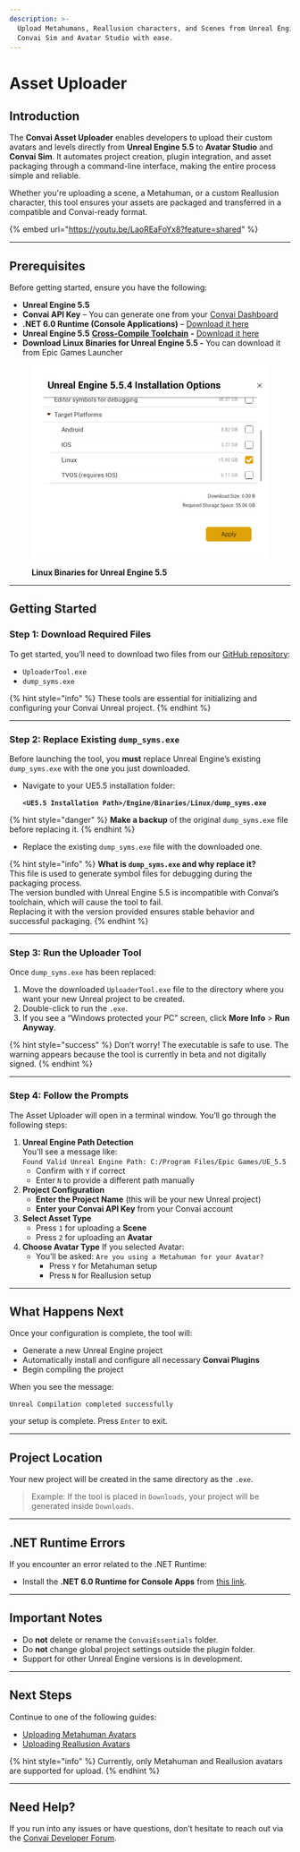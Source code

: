 ```yaml
---
description: >-
  Upload Metahumans, Reallusion characters, and Scenes from Unreal Engine to
  Convai Sim and Avatar Studio with ease.
---
```


# Asset Uploader

## Introduction

The **Convai Asset Uploader** enables developers to upload their custom avatars and levels directly from **Unreal Engine 5.5** to **Avatar Studio** and **Convai Sim**. It automates project creation, plugin integration, and asset packaging through a command-line interface, making the entire process simple and reliable.

Whether you're uploading a scene, a Metahuman, or a custom Reallusion character, this tool ensures your assets are packaged and transferred in a compatible and Convai-ready format.

{% embed url="https://youtu.be/LaoREaFoYx8?feature=shared" %}

***

## Prerequisites

Before getting started, ensure you have the following:

* **Unreal Engine 5.5**
* **Convai API Key** – You can generate one from your [Convai Dashboard](https://convai.com/)
* **.NET 6.0 Runtime (Console Applications)** – [Download it here](https://dotnet.microsoft.com/en-us/download/dotnet/6.0/runtime?cid=getdotnetcore\&os=windows\&arch=x64)
* **Unreal Engine 5.5** [**Cross-Compile Toolchain**](https://dev.epicgames.com/documentation/en-us/unreal-engine/linux-development-requirements-for-unreal-engine?application_version=5.5) **-** [Download it here](https://cdn.unrealengine.com/CrossToolchain_Linux/v23_clang-18.1.0-rockylinux8.exe)
* **Download Linux Binaries for Unreal Engine 5.5 -** You can download it from Epic Games Launcher

<figure><img src=".gitbook/assets/image (433).png" alt=""><figcaption><p><strong>Linux Binaries for Unreal Engine 5.5</strong></p></figcaption></figure>

***

## Getting Started

### Step 1: Download Required Files

To get started, you’ll need to download two files from our [GitHub repository](https://github.com/Conv-AI/Convai-UnrealEngine-ModdingTool/releases):

* `UploaderTool.exe`
* `dump_syms.exe`

{% hint style="info" %}
These tools are essential for initializing and configuring your Convai Unreal project.
{% endhint %}

***

### Step 2: Replace Existing `dump_syms.exe`



Before launching the tool, you **must** replace Unreal Engine’s existing `dump_syms.exe` with the one you just downloaded.

*   Navigate to your UE5.5 installation folder:

    <pre><code><strong>&#x3C;UE5.5 Installation Path>/Engine/Binaries/Linux/dump_syms.exe
    </strong></code></pre>

{% hint style="danger" %}
**Make a backup** of the original `dump_syms.exe` file before replacing it.
{% endhint %}

* Replace the existing `dump_syms.exe` file with the downloaded one.

{% hint style="info" %}
**What is `dump_syms.exe` and why replace it?**\
This file is used to generate symbol files for debugging during the packaging process.\
The version bundled with Unreal Engine 5.5 is incompatible with Convai’s toolchain, which will cause the tool to fail.\
Replacing it with the version provided ensures stable behavior and successful packaging.
{% endhint %}

***

### Step 3: Run the Uploader Tool

Once `dump_syms.exe` has been replaced:

1. Move the downloaded `UploaderTool.exe` file to the directory where you want your new Unreal project to be created.
2. Double-click to run the `.exe`.
3. If you see a “Windows protected your PC” screen, click **More Info** > **Run Anyway**.

{% hint style="success" %}
Don’t worry! The executable is safe to use. The warning appears because the tool is currently in beta and not digitally signed.
{% endhint %}

***

### Step 4: Follow the Prompts

The Asset Uploader will open in a terminal window. You’ll go through the following steps:

1. **Unreal Engine Path Detection**\
   You'll see a message like:\
   `Found Valid Unreal Engine Path: C:/Program Files/Epic Games/UE_5.5`
   * Confirm with `Y` if correct
   * Enter `N` to provide a different path manually
2. **Project Configuration**
   * **Enter the Project Name** (this will be your new Unreal project)
   * **Enter your Convai API Key** from your Convai account
3. **Select Asset Type**
   * Press `1` for uploading a **Scene**
   * Press `2` for uploading an **Avatar**
4. **Choose Avatar Type** If you selected Avatar:
   * You’ll be asked: `Are you using a Metahuman for your Avatar?`
     * Press `Y` for Metahuman setup
     * Press `N` for Reallusion setup

***

## What Happens Next

Once your configuration is complete, the tool will:

* Generate a new Unreal Engine project
* Automatically install and configure all necessary **Convai Plugins**
* Begin compiling the project

When you see the message:

```
Unreal Compilation completed successfully
```

your setup is complete. Press `Enter` to exit.

***

## Project Location

Your new project will be created in the same directory as the `.exe`.

> Example: If the tool is placed in `Downloads`, your project will be generated inside `Downloads`.

***

## .NET Runtime Errors

If you encounter an error related to the .NET Runtime:

* Install the **.NET 6.0 Runtime for Console Apps** from [this link](https://dotnet.microsoft.com/en-us/download/dotnet/6.0/runtime?cid=getdotnetcore\&os=windows\&arch=x64).

***

## Important Notes

* Do **not** delete or rename the `ConvaiEssentials` folder.
* Do **not** change global project settings outside the plugin folder.
* Support for other Unreal Engine versions is in development.

***

## Next Steps

Continue to one of the following guides:

* [Uploading Metahuman Avatars](no-code-experiences/avatar-studio-experiences/customizing-your-avatar/configure-avatar/uploading-avatars/metahuman-avatars.md)
* [Uploading Reallusion Avatars](no-code-experiences/avatar-studio-experiences/customizing-your-avatar/configure-avatar/uploading-avatars/reallusion-avatars.md)

{% hint style="info" %}
Currently, only Metahuman and Reallusion avatars are supported for upload.
{% endhint %}

***

## Need Help?

If you run into any issues or have questions, don’t hesitate to reach out via the [Convai Developer Forum](https://forum.convai.com/).&#x20;

